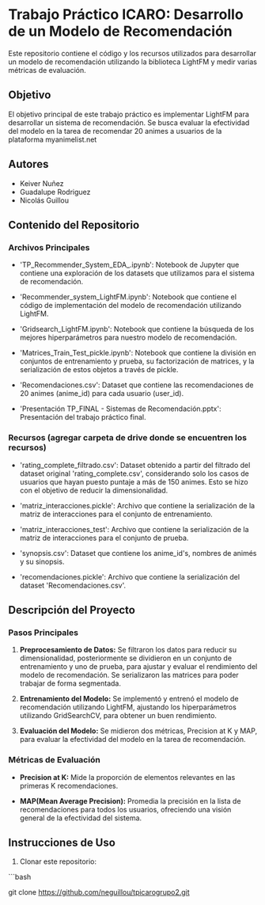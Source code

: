 ﻿# Trabajo Práctico ICARO: Desarrollo de un Modelo de Recomendación

Este repositorio contiene el código y los recursos utilizados para desarrollar un modelo de recomendación utilizando la biblioteca LightFM y medir varias métricas de evaluación.

## Objetivo

El objetivo principal de este trabajo práctico es implementar LightFM para desarrollar un sistema de recomendación. Se busca evaluar la efectividad del modelo en la tarea de recomendar 20 animes a usuarios de la plataforma myanimelist.net

## Autores
- Keiver Nuñez
- Guadalupe Rodriguez
- Nicolás Guillou
  
## Contenido del Repositorio

### Archivos Principales

- 'TP\_Recommender\_System\_EDA\_.ipynb': Notebook de Jupyter que contiene una exploración de los datasets que utilizamos para el sistema de recomendación.

- 'Recommender\_system\_LightFM.ipynb': Notebook que contiene el código de implementación del modelo de recomendación utilizando LightFM.

- 'Gridsearch\_LightFM.ipynb': Notebook que contiene la búsqueda de los mejores hiperparámetros para nuestro modelo de recomendación.

- 'Matrices\_Train\_Test\_pickle.ipynb': Notebook que contiene la división en conjuntos de entrenamiento y prueba, su factorización de matrices, y la serialización de estos objetos a través de pickle.

- 'Recomendaciones.csv': Dataset que contiene las recomendaciones de 20 animes (anime\_id) para cada usuario (user\_id).

- 'Presentación TP_FINAL - Sistemas de Recomendación.pptx': Presentación del trabajo práctico final.

### Recursos (agregar carpeta de drive donde se encuentren los recursos)

- 'rating\_complete\_filtrado.csv': Dataset obtenido a partir del filtrado del dataset original 'rating\_complete.csv', considerando solo los casos de usuarios que hayan puesto puntaje a más de 150 animes. Esto se hizo con el objetivo de reducir la dimensionalidad.

- 'matriz\_interacciones.pickle': Archivo que contiene la serialización de la matriz de interacciones para el conjunto de entrenamiento.

- 'matriz\_interacciones\_test': Archivo que contiene la serialización de la matriz de interacciones para el conjunto de prueba.

- 'synopsis.csv': Dataset que contiene los anime_id's, nombres de animés y su sinopsis.

- 'recomendaciones.pickle': Archivo que contiene la serialización del dataset 'Recomendaciones.csv'.

## Descripción del Proyecto

### Pasos Principales

1. **Preprocesamiento de Datos:** Se filtraron los datos para reducir su dimensionalidad, posteriormente se dividieron en un conjunto de entrenamiento y uno de prueba, para ajustar y evaluar el rendimiento del modelo de recomendación. Se serializaron las matrices para poder trabajar de forma segmentada.

1. **Entrenamiento del Modelo:** Se implementó y entrenó el modelo de recomendación utilizando LightFM, ajustando los hiperparámetros utilizando GridSearchCV, para obtener un buen rendimiento.

1. **Evaluación del Modelo:** Se midieron dos métricas, Precision at K y MAP, para evaluar la efectividad del modelo en la tarea de recomendación.

### Métricas de Evaluación

- **Precision at K:** Mide la proporción de elementos relevantes en las primeras K recomendaciones.

- **MAP(Mean Average Precision):** Promedia la precisión en la lista de recomendaciones para todos los usuarios, ofreciendo una visión general de la efectividad del sistema.

## Instrucciones de Uso

1. Clonar este repositorio:

\```bash

git clone https://github.com/neguillou/tpicarogrupo2.git
